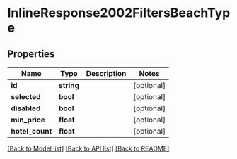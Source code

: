 # InlineResponse2002FiltersBeachType

## Properties
Name | Type | Description | Notes
------------ | ------------- | ------------- | -------------
**id** | **string** |  | [optional] 
**selected** | **bool** |  | [optional] 
**disabled** | **bool** |  | [optional] 
**min_price** | **float** |  | [optional] 
**hotel_count** | **float** |  | [optional] 

[[Back to Model list]](../../README.md#documentation-for-models) [[Back to API list]](../../README.md#documentation-for-api-endpoints) [[Back to README]](../../README.md)

